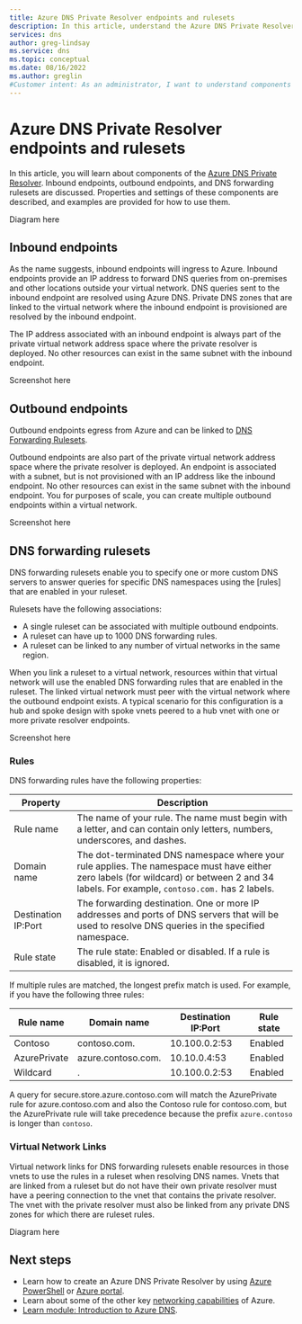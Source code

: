 ```yaml
---
title: Azure DNS Private Resolver endpoints and rulesets
description: In this article, understand the Azure DNS Private Resolver endpoints and rulesets
services: dns
author: greg-lindsay
ms.service: dns
ms.topic: conceptual
ms.date: 08/16/2022
ms.author: greglin
#Customer intent: As an administrator, I want to understand components of the Azure DNS Private Resolver.
---
```


# Azure DNS Private Resolver endpoints and rulesets

In this article, you will learn about components of the [Azure DNS Private Resolver](dns-private-resolver-overview.md). Inbound endpoints, outbound endpoints, and DNS forwarding rulesets are discussed. Properties and settings of these components are described, and examples are provided for how to use them. 

Diagram here

## Inbound endpoints

As the name suggests, inbound endpoints will ingress to Azure. Inbound endpoints provide an IP address to forward DNS queries from on-premises and other locations outside your virtual network. DNS queries sent to the inbound endpoint are resolved using Azure DNS. Private DNS zones that are linked to the virtual network where the inbound endpoint is provisioned are resolved by the inbound endpoint. 

The IP address associated with an inbound endpoint is always part of the private virtual network address space where the private resolver is deployed.  No other resources can exist in the same subnet with the inbound endpoint. 

Screenshot here

## Outbound endpoints

Outbound endpoints egress from Azure and can be linked to [DNS Forwarding Rulesets](#dns-forwarding-rulesets).

Outbound endpoints are also part of the private virtual network address space where the private resolver is deployed. An endpoint is associated with a subnet, but is not provisioned with an IP address like the inbound endpoint.  No other resources can exist in the same subnet with the inbound endpoint. You for purposes of scale, you can create multiple outbound endpoints within a virtual network.

Screenshot here

## DNS forwarding rulesets

DNS forwarding rulesets enable you to specify one or more custom DNS servers to answer queries for specific DNS namespaces using the [rules] that are enabled in your ruleset.  

Rulesets have the following associations: 
- A single ruleset can be associated with multiple outbound endpoints. 
- A ruleset can have up to 1000 DNS forwarding rules. 
- A ruleset can be linked to any number of virtual networks in the same region. 

When you link a ruleset to a virtual network, resources within that virtual network will use the enabled DNS forwarding rules that are enabled in the ruleset. The linked virtual network must peer with the virtual network where the outbound endpoint exists. A typical scenario for this configuration is a hub and spoke design with spoke vnets peered to a hub vnet with one or more private resolver endpoints. 

Screenshot here

### Rules

DNS forwarding rules have the following properties:

| Property | Description |
| --- | --- |
| Rule name | The name of your rule. The name must begin with a letter, and can contain only letters, numbers, underscores, and dashes. |
| Domain name | The dot-terminated DNS namespace where your rule applies. The namespace must have either zero labels (for wildcard) or between 2 and 34 labels. For example, `contoso.com.` has 2 labels. |
| Destination IP:Port | The forwarding destination. One or more IP addresses and ports of DNS servers that will be used to resolve DNS queries in the specified namespace. |
| Rule state | The rule state: Enabled or disabled. If a rule is disabled, it is ignored. |

If multiple rules are matched, the longest prefix match is used.  For example, if you have the following three rules:

| Rule name | Domain name | Destination IP:Port | Rule state |
| --- | --- | --- | --- |
| Contoso | contoso.com. | 10.100.0.2:53 | Enabled  |
| AzurePrivate | azure.contoso.com. | 10.10.0.4:53 | Enabled  |
| Wildcard | . | 10.100.0.2:53 | Enabled  |

A query for secure.store.azure.contoso.com will match the AzurePrivate rule for azure.contoso.com and also the Contoso rule for contoso.com, but the AzurePrivate rule will take precedence because the prefix `azure.contoso` is longer than `contoso`. 

### Virtual Network Links

Virtual network links for DNS forwarding rulesets enable resources in those vnets to use the rules in a ruleset when resolving DNS names. Vnets that are linked from a ruleset but do not have their own private resolver must have a peering connection to the vnet that contains the private resolver. The vnet with the private resolver must also be linked from any private DNS zones for which there are ruleset rules.

Diagram here

## Next steps

* Learn how to create an Azure DNS Private Resolver by using [Azure PowerShell](./dns-private-resolver-get-started-powershell.md) or [Azure portal](./dns-private-resolver-get-started-portal.md).
* Learn about some of the other key [networking capabilities](../networking/fundamentals/networking-overview.md) of Azure.
* [Learn module: Introduction to Azure DNS](/learn/modules/intro-to-azure-dns).